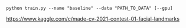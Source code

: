 ```python train.py --name "baseline" --data "PATH_TO_DATA" [--gpu]```

https://www.kaggle.com/c/made-cv-2021-contest-01-facial-landmarks